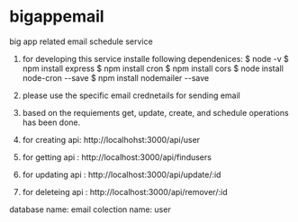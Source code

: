 # bigappemail
big app related email schedule service

1. for developing this service installe following dependenices:
$ node -v
$ npm install express
$ npm install cron
$ npm install cors
$ node install node-cron --save
$ npm install nodemailer --save

2. please use the specific  email crednetails for sending email
3. based on the requiements get, update, create, and schedule operations has been done.
4. for creating api: http://localhohst:3000/api/user
5. for getting api : http://localhost:3000/api/findusers
6. for updating api : http://localhost:3000/api/update/:id
7. for deleteing api : http://localhost:3000/api/remover/:id

database name: email
colection name: user




